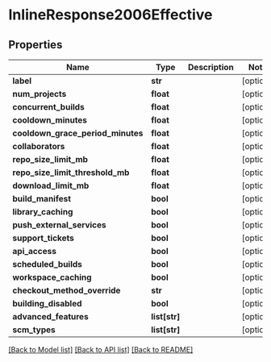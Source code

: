 # InlineResponse2006Effective

## Properties
Name | Type | Description | Notes
------------ | ------------- | ------------- | -------------
**label** | **str** |  | [optional] 
**num_projects** | **float** |  | [optional] 
**concurrent_builds** | **float** |  | [optional] 
**cooldown_minutes** | **float** |  | [optional] 
**cooldown_grace_period_minutes** | **float** |  | [optional] 
**collaborators** | **float** |  | [optional] 
**repo_size_limit_mb** | **float** |  | [optional] 
**repo_size_limit_threshold_mb** | **float** |  | [optional] 
**download_limit_mb** | **float** |  | [optional] 
**build_manifest** | **bool** |  | [optional] 
**library_caching** | **bool** |  | [optional] 
**push_external_services** | **bool** |  | [optional] 
**support_tickets** | **bool** |  | [optional] 
**api_access** | **bool** |  | [optional] 
**scheduled_builds** | **bool** |  | [optional] 
**workspace_caching** | **bool** |  | [optional] 
**checkout_method_override** | **str** |  | [optional] 
**building_disabled** | **bool** |  | [optional] 
**advanced_features** | **list[str]** |  | [optional] 
**scm_types** | **list[str]** |  | [optional] 

[[Back to Model list]](../README.md#documentation-for-models) [[Back to API list]](../README.md#documentation-for-api-endpoints) [[Back to README]](../README.md)


